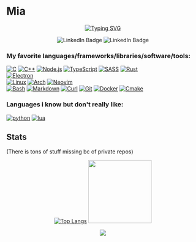 # Mia

<div align="center">

  [![Typing SVG](https://readme-typing-svg.herokuapp.com?font=Dancing+Script&size=35&color=24F75B&center=true&vCenter=true&lines=%22insert+inspirational+quote+here%22)](https://git.io/typing-svg)
</div>

<div id="badges"  align="center">
<!--
![](https://komarev.com/ghpvc/?username=Mia75owo)
-->
	<img src="https://img.shields.io/github/followers/Mia75owo?label=Follow" alt="LinkedIn Badge"/>
	<img src="https://img.shields.io/github/stars/Mia75owo?affiliations=OWNER%2CCOLLABORATOR" alt="LinkedIn Badge"/>
</div>

### My favorite languages/frameworks/libraries/software/tools:

<p>
	<a href="https://github.com/search?q=user%3AMia75owo+language%3Ac"><img alt="C" src="https://img.shields.io/badge/C-03599C.svg?logo=c&logoColor=white"></a>
	<a href="https://github.com/search?q=user%3AMia75owo+language%3Acpp"><img alt="C++" src="https://img.shields.io/badge/C++-9C033A.svg?logo=cplusplus&logoColor=white"></a>
	<a href="https://github.com/search?q=user%3AMia75owo+language%3Ajavascript"><img alt="Node.js" src="https://img.shields.io/badge/Node.js-43853D.svg?logo=node.js&logoColor=white"></a>
	<a href="https://github.com/search?q=user%3AMia75owo+language%3AtypeScript"><img alt="TypeScript" src="https://img.shields.io/badge/TypeScript-007ACC.svg?logo=typescript&logoColor=white"></a>
	<a href="https://github.com/search?q=user%3AMia75owo+language%3Asass"><img alt="SASS" src="https://img.shields.io/badge/Sass-hotpink.svg?logo=SASS&logoColor=white"></a>
	<a href="https://github.com/search?q=user%3AMia75owo+language%3Arust"><img alt="Rust" src="https://img.shields.io/badge/Rust-000000.svg?logo=Rust&logoColor=white"></a>
	<br>
	<a href="#"><img alt="Electron" src="https://img.shields.io/badge/Electron-20232e.svg?logo=electron&logoColor=white"></a>
	<br>
	<a href="#"><img alt="Linux" src="https://img.shields.io/badge/Linux-FCC624.svg?logo=linux&logoColor=white"></a>
	<a href="#"><img alt="Arch" src="https://img.shields.io/badge/Arch-1793D1.svg?logo=arch-linux&logoColor=white"></a>
	<a href="#"><img alt="Neovim" src="https://img.shields.io/badge/Neovim-57A143.svg?logo=neovim&logoColor=white"></a>
	<br>
	<a href="https://github.com/search?q=user%3AMia75owo+language%3Abash"><img alt="Bash" src="https://img.shields.io/badge/Bash-121011.svg?logo=gnu-bash&logoColor=white"></a>
	<a href="https://github.com/search?q=user%3AMia75owo+language%3Amarkdown"><img alt="Markdown" src="https://img.shields.io/badge/Markdown-000000.svg?logo=markdown&logoColor=white"></a>
	<a href="#"><img alt="Curl" src="https://img.shields.io/badge/Curl-073551.svg?logo=curl&logoColor=white"></a>
	<a href="#"><img alt="Git" src="https://img.shields.io/badge/Git-F05032.svg?logo=git&logoColor=white"></a>
	<a href="#"><img alt="Docker" src="https://img.shields.io/badge/Docker-2496ED.svg?logo=docker&logoColor=white"></a>
	<a href="#"><img alt="Cmake" src="https://img.shields.io/badge/CMake-064F8C.svg?logo=cmake&logoColor=white"></a>
</p>

### Languages i know but don't really like:

<p>
	<a href="https://github.com/search?q=user%3AMia75owo+language%3Apython"><img alt="python" src="https://img.shields.io/badge/python-14354C.svg?logo=python&logoColor=white"></a>
	<a href="https://github.com/search?q=user%3AMia75owo+language%3Alua"><img alt="lua" src="https://img.shields.io/badge/lua-2C2D72.svg?logo=lua&logoColor=white"></a>
</p>

## Stats
(There is tons of stuff missing bc of private repos)

<div align="center">

   [![Top Langs](https://github-readme-stats.vercel.app/api/top-langs/?username=Mia75owo&layout=compact&hide=html,hack,css&theme=gotham)](https://github.com/Mia75owo) 
  <img  height=' 165px' src="https://github-readme-stats.vercel.app/api?username=Mia75owo&show_icons=true&theme=gotham&count_private=true">
</div>

<div align="center">
  <img src="https://github-profile-trophy.vercel.app/?username=Mia75owo&column=7&theme=onedark" />
</div>
<br>

<!--
![GitHub Activity Graph](https://activity-graph.herokuapp.com/graph?username=Mia75owo&bg_color=333333&color=00ffff&line=00ffff&point=ffffff&area=true&hide_border=false)
-->
